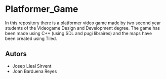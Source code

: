 # Platformer_Game
In this repository there is a platformer video game made by two second year students of the Videogame Design and Development degree.
The game has been made using C++ (using SDL and pugi libraires) and the maps have been created using Tiled.

## Autors
- Josep Lleal Sirvent
- Joan Barduena Reyes
